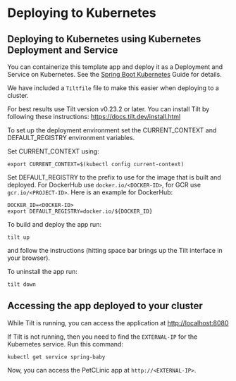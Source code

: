 # Deploying to Kubernetes

## Deploying to Kubernetes using Kubernetes Deployment and Service

You can containerize this template app and deploy it as a Deployment and Service on Kubernetes.
See the [Spring Boot Kubernetes](https://spring.io/guides/gs/spring-boot-kubernetes/) Guide for details.

We have included a `Tiltfile` file to make this easier when deploying to a cluster.

For best results use Tilt version v0.23.2 or later. You can install Tilt by following these instructions: https://docs.tilt.dev/install.html

To set up the deployment environment set the CURRENT_CONTEXT and DEFAULT_REGISTRY environment variables.

Set CURRENT_CONTEXT using:

```
export CURRENT_CONTEXT=$(kubectl config current-context)
```

Set DEFAULT_REGISTRY to the prefix to use for the image that is built and deployed. For DockerHub use `docker.io/<DOCKER-ID>`, for GCR use `gcr.io/<PROJECT-ID>`. Here is an example for DockerHub:

```
DOCKER_ID=<DOCKER-ID>
export DEFAULT_REGISTRY=docker.io/${DOCKER_ID}
```

To build and deploy the app run:

```
tilt up
```

and follow the instructions (hitting space bar brings up the Tilt interface in your browser).

To uninstall the app run:

```
tilt down
```

## Accessing the app deployed to your cluster

While Tilt is running, you can access the application at [http://localhost:8080](http://localhost:8080)

If Tilt is not running, then you need to find the `EXTERNAL-IP` for the Kubernetes service. Run this command:

```
kubectl get service spring-baby
```

Now, you can access the PetCLinic app at `http://<EXTERNAL-IP>`.
